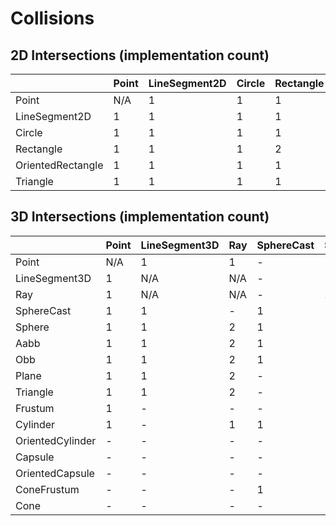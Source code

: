 ﻿# Collisions

## 2D Intersections (implementation count)

|                   | Point | LineSegment2D | Circle | Rectangle | OrientedRectangle | Triangle |
|-------------------|-------|---------------|--------|-----------|-------------------|----------|
| Point             | N/A   | 1             | 1      | 1         | 1                 | 1        |
| LineSegment2D     | 1     | 1             | 1      | 1         | 1                 | 1        |
| Circle            | 1     | 1             | 1      | 1         | 1                 | 1        |
| Rectangle         | 1     | 1             | 1      | 2         | 1                 | 1        |
| OrientedRectangle | 1     | 1             | 1      | 1         | 1                 | 1        |
| Triangle          | 1     | 1             | 1      | 1         | 1                 | -        |

## 3D Intersections (implementation count)

|                  | Point | LineSegment3D | Ray | SphereCast | Sphere | Aabb | Obb | Plane | Triangle | Frustum | Cylinder | OrientedCylinder | Capsule | OrientedCapsule | ConeFrustum | Cone |
|------------------|-------|---------------|-----|------------|--------|------|-----|-------|----------|---------|----------|------------------|---------|-----------------|-------------|------|
| Point            | N/A   | 1             | 1   | -          | 1      | 1    | 1   | 1     | 1        | 1       | 1        | -                | -       | -               | -           | -    |
| LineSegment3D    | 1     | N/A           | N/A | -          | 1      | 1    | 1   | 1     | 1        | -       | -        | -                | -       | -               | -           | -    |
| Ray              | 1     | N/A           | N/A | -          | 2      | 2    | 2   | 2     | 2        | -       | 1        | -                | -       | -               | -           | -    |
| SphereCast       | 1     | 1             | -   | 1          | 1      | 1    | 1   | -     | 1        | -       | 1        | -                | -       | -               | 1           | -    |
| Sphere           | 1     | 1             | 2   | 1          | 1      | 1    | 1   | 1     | 1        | 1       | 1        | -                | -       | -               | 1           | -    |
| Aabb             | 1     | 1             | 2   | 1          | 1      | 1    | 1   | 1     | 1        | -       | 1        | -                | -       | -               | -           | -    |
| Obb              | 1     | 1             | 2   | 1          | 1      | 1    | 1   | 1     | 1        | -       | -        | -                | -       | -               | -           | -    |
| Plane            | 1     | 1             | 2   | -          | 1      | 1    | 1   | 1     | 1        | -       | -        | -                | -       | -               | -           | -    |
| Triangle         | 1     | 1             | 2   | -          | 1      | 1    | 1   | 1     | 2        | -       | -        | -                | -       | -               | -           | -    |
| Frustum          | 1     | -             | -   | -          | 1      | -    | -   | -     | -        | -       | -        | -                | -       | -               | -           | -    |
| Cylinder         | 1     | -             | 1   | 1          | 1      | 1    | -   | -     | -        | -       | 1        | -                | -       | -               | -           | -    |
| OrientedCylinder | -     | -             | -   | -          | -      | -    | -   | -     | -        | -       | -        | -                | -       | -               | -           | -    |
| Capsule          | -     | -             | -   | -          | -      | -    | -   | -     | -        | -       | -        | -                | -       | -               | -           | -    |
| OrientedCapsule  | -     | -             | -   | -          | -      | -    | -   | -     | -        | -       | -        | -                | -       | -               | -           | -    |
| ConeFrustum      | -     | -             | -   | 1          | 1      | -    | -   | -     | -        | -       | -        | -                | -       | -               | -           | -    |
| Cone             | -     | -             | -   | -          | -      | -    | -   | -     | -        | -       | -        | -                | -       | -               | -           | -    |
